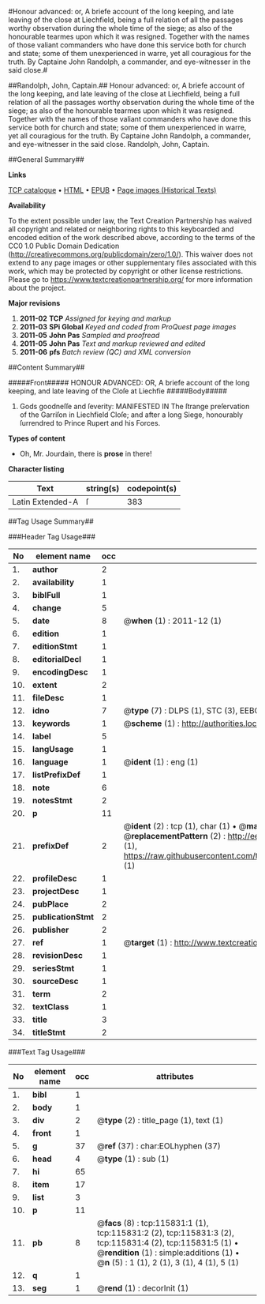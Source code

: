 #Honour advanced: or, A briefe account of the long keeping, and late leaving of the close at Liechfield, being a full relation of all the passages worthy observation during the whole time of the siege; as also of the honourable tearmes upon which it was resigned. Together with the names of those valiant commanders who have done this service both for church and state; some of them unexperienced in warre, yet all couragious for the truth. By Captaine John Randolph, a commander, and eye-witnesser in the said close.#

##Randolph, John, Captain.##
Honour advanced: or, A briefe account of the long keeping, and late leaving of the close at Liechfield, being a full relation of all the passages worthy observation during the whole time of the siege; as also of the honourable tearmes upon which it was resigned. Together with the names of those valiant commanders who have done this service both for church and state; some of them unexperienced in warre, yet all couragious for the truth. By Captaine John Randolph, a commander, and eye-witnesser in the said close.
Randolph, John, Captain.

##General Summary##

**Links**

[TCP catalogue](http://www.ota.ox.ac.uk/tcp/)  • 
[HTML](http://tei.it.ox.ac.uk/tcp/Texts-HTML/free/A92/A92143.html)  • 
[EPUB](http://tei.it.ox.ac.uk/tcp/Texts-EPUB/free/A92/A92143.epub) • 
[Page images (Historical Texts)](https://historicaltexts.jisc.ac.uk/eebo-99863621e)

**Availability**

To the extent possible under law, the Text Creation Partnership has waived all copyright and related or neighboring rights to this keyboarded and encoded edition of the work described above, according to the terms of the CC0 1.0 Public Domain Dedication (http://creativecommons.org/publicdomain/zero/1.0/). This waiver does not extend to any page images or other supplementary files associated with this work, which may be protected by copyright or other license restrictions. Please go to https://www.textcreationpartnership.org/ for more information about the project.

**Major revisions**

1. __2011-02__ __TCP__ *Assigned for keying and markup*
1. __2011-03__ __SPi Global__ *Keyed and coded from ProQuest page images*
1. __2011-05__ __John Pas__ *Sampled and proofread*
1. __2011-05__ __John Pas__ *Text and markup reviewed and edited*
1. __2011-06__ __pfs__ *Batch review (QC) and XML conversion*

##Content Summary##

#####Front#####
HONOUR ADVANCED: OR, A briefe account of the long keeping, and late leaving of the Cloſe at Liechfie
#####Body#####

1. Gods goodneſſe and ſeverity: MANIFESTED IN The ſtrange preſervation of the Garriſon in Liechfield Cloſe; and after a long Siege, honourably ſurrendred to Prince Rupert and his Forces.

**Types of content**

  * Oh, Mr. Jourdain, there is **prose** in there!

**Character listing**


|Text|string(s)|codepoint(s)|
|---|---|---|
|Latin Extended-A|ſ|383|

##Tag Usage Summary##

###Header Tag Usage###

|No|element name|occ|attributes|
|---|---|---|---|
|1.|__author__|2||
|2.|__availability__|1||
|3.|__biblFull__|1||
|4.|__change__|5||
|5.|__date__|8| @__when__ (1) : 2011-12 (1)|
|6.|__edition__|1||
|7.|__editionStmt__|1||
|8.|__editorialDecl__|1||
|9.|__encodingDesc__|1||
|10.|__extent__|2||
|11.|__fileDesc__|1||
|12.|__idno__|7| @__type__ (7) : DLPS (1), STC (3), EEBO-CITATION (1), PROQUEST (1), VID (1)|
|13.|__keywords__|1| @__scheme__ (1) : http://authorities.loc.gov/ (1)|
|14.|__label__|5||
|15.|__langUsage__|1||
|16.|__language__|1| @__ident__ (1) : eng (1)|
|17.|__listPrefixDef__|1||
|18.|__note__|6||
|19.|__notesStmt__|2||
|20.|__p__|11||
|21.|__prefixDef__|2| @__ident__ (2) : tcp (1), char (1)  •  @__matchPattern__ (2) : ([0-9\-]+):([0-9IVX]+) (1), (.+) (1)  •  @__replacementPattern__ (2) : http://eebo.chadwyck.com/downloadtiff?vid=$1&page=$2 (1), https://raw.githubusercontent.com/textcreationpartnership/Texts/master/tcpchars.xml#$1 (1)|
|22.|__profileDesc__|1||
|23.|__projectDesc__|1||
|24.|__pubPlace__|2||
|25.|__publicationStmt__|2||
|26.|__publisher__|2||
|27.|__ref__|1| @__target__ (1) : http://www.textcreationpartnership.org/docs/. (1)|
|28.|__revisionDesc__|1||
|29.|__seriesStmt__|1||
|30.|__sourceDesc__|1||
|31.|__term__|2||
|32.|__textClass__|1||
|33.|__title__|3||
|34.|__titleStmt__|2||


###Text Tag Usage###

|No|element name|occ|attributes|
|---|---|---|---|
|1.|__bibl__|1||
|2.|__body__|1||
|3.|__div__|2| @__type__ (2) : title_page (1), text (1)|
|4.|__front__|1||
|5.|__g__|37| @__ref__ (37) : char:EOLhyphen (37)|
|6.|__head__|4| @__type__ (1) : sub (1)|
|7.|__hi__|65||
|8.|__item__|17||
|9.|__list__|3||
|10.|__p__|11||
|11.|__pb__|8| @__facs__ (8) : tcp:115831:1 (1), tcp:115831:2 (2), tcp:115831:3 (2), tcp:115831:4 (2), tcp:115831:5 (1)  •  @__rendition__ (1) : simple:additions (1)  •  @__n__ (5) : 1 (1), 2 (1), 3 (1), 4 (1), 5 (1)|
|12.|__q__|1||
|13.|__seg__|1| @__rend__ (1) : decorInit (1)|
